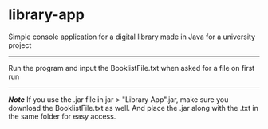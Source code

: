 # library-app
Simple console application for a digital library made in Java for a university project

*********************************************************************************
Run the program and input the BooklistFile.txt when asked for a file on first run
*********************************************************************************

*****Note*****
If you use the .jar file in jar > "Library App".jar, make sure you download the BooklistFile.txt as well.
And place the .jar along with the .txt in the same folder for easy access.
